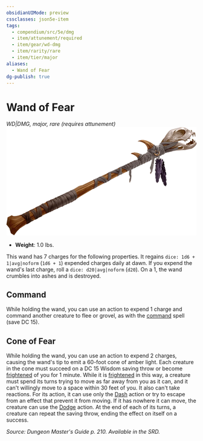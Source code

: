 ```yaml
---
obsidianUIMode: preview
cssclasses: json5e-item
tags:
  - compendium/src/5e/dmg
  - item/attunement/required
  - item/gear/wd-dmg
  - item/rarity/rare
  - item/tier/major
aliases:
  - Wand of Fear
dg-publish: true
---
```

# Wand of Fear
*WD|DMG, major, rare (requires attunement)*  
![](https://raw.githubusercontent.com/5etools-mirror-2/5etools-img/main/items/DMG/Wand%20of%20Fear.webp#right)  

- **Weight**: 1.0 lbs.

This wand has 7 charges for the following properties. It regains `dice: 1d6 + 1|avg|noform` (`1d6 + 1`) expended charges daily at dawn. If you expend the wand's last charge, roll a `dice: d20|avg|noform` (`d20`). On a 1, the wand crumbles into ashes and is destroyed.

## Command

While holding the wand, you can use an action to expend 1 charge and command another creature to flee or grovel, as with the [command](/Admin/CLI/spells/command.md) spell (save DC 15).

## Cone of Fear

While holding the wand, you can use an action to expend 2 charges, causing the wand's tip to emit a 60-foot cone of amber light. Each creature in the cone must succeed on a DC 15 Wisdom saving throw or become [frightened](/3-Mechanics/CLI/rules/conditions.md#frightened) of you for 1 minute. While it is [frightened](/3-Mechanics/CLI/rules/conditions.md#frightened) in this way, a creature must spend its turns trying to move as far away from you as it can, and it can't willingly move to a space within 30 feet of you. It also can't take reactions. For its action, it can use only the [Dash](/3-Mechanics/CLI/rules/actions.md#Dash) action or try to escape from an effect that prevent it from moving. If it has nowhere it can move, the creature can use the [Dodge](/3-Mechanics/CLI/rules/actions.md#Dodge) action. At the end of each of its turns, a creature can repeat the saving throw, ending the effect on itself on a success.

*Source: Dungeon Master's Guide p. 210. Available in the SRD.*
